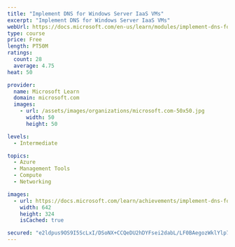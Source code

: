 ```yaml
---
title: "Implement DNS for Windows Server IaaS VMs"
excerpt: "Implement DNS for Windows Server IaaS VMs"
webUrl: https://docs.microsoft.com/en-us/learn/modules/implement-dns-for-windows-server-iaas-virtual-machines/
type: course
price: Free
length: PT50M
ratings:
  count: 28
  average: 4.75
heat: 50

provider:
  name: Microsoft Learn
  domain: microsoft.com
  images:
    - url: /assets/images/organizations/microsoft.com-50x50.jpg
      width: 50
      height: 50

levels:
  - Intermediate

topics:
  - Azure
  - Management Tools
  - Compute
  - Networking

images:
  - url: https://docs.microsoft.com/learn/achievements/implement-dns-for-windows-server-iaas-vm-social.png
    width: 642
    height: 324
    isCached: true

secured: "e2ldpus9OS9I5ScLxI/DSoNX+CCQeDU2hDYFsei2dabL/LF0BAegozWklYlp7/9gqfsAmnHfJ3pk8FAb0gWNw4I/kVKsnYBsWmlH5zCbLOs4frfGJnlZv8P+hX12Q7mT5SE4ueR7Aq7KZHHiuAO7ThAvWQbqvnhb/Yc8ma213KwVIL4ETKgpZ9W8ZlJTdya971f8vE0kL1P/WuyzEJpi8Olas6ogcYfkvJkv3pOuqyrzWc+BWqPCiXQeUK9HdspmRKFl7r9Sh9aMmQ+baUz3vE0wtGQ/Z1cYjq0af066ua4fzgDUmucVds8A2AZdLien4TR9XOBHQINF+7AAohQI04dfdNA3QATaH6j0fUhF60anh1XcOD1EtStFS30foYCUBIRU+UMA167TwwL0H6Gpf6QT+7EoOiSW3dgVOr/Fy54=;DbFNiX9TataF/O2sPR3clA=="
---
```


